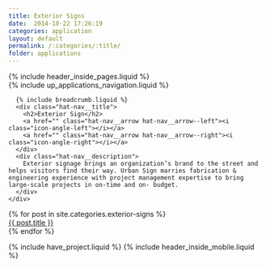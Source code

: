 ```yaml
---
title: Exterior Signs
date:  2014-10-22 17:26:19
categories: application
layout: default
permalink: /:categories/:title/
folder: applications
---
```

<div class="exterior">
  <div class="header-inside">
    {% include header_inside_pages.liquid %}
  </div>
  <div class="hat-nav">
    <div class="hat-nav__wrapper">
      {% include up_applications_navigation.liquid %}

      {% include breadcrumb.liquid %}
      <div class="hat-nav__title">
        <h2>Exterior Sign</h2>
        <a href="" class="hat-nav__arrow hat-nav__arrow--left"><i class="icon-angle-left"></i></a>
        <a href="" class="hat-nav__arrow hat-nav__arrow--right"><i class="icon-angle-right"></i></a>
      </div>
      <div class="hat-nav__description">
        Exterior signage brings an organization’s brand to the street and helps visitors find their way. Urban Sign marries fabrication & engineering experience with project management expertise to bring large-scale projects in on-time and on- budget.
      </div>
    </div>
  </div>
  {% for post in site.categories.exterior-signs %}
    <div>
      <a href="{{ post.url }}">{{ post.title }}</a>
    </div>
  {% endfor %}

 {% include have_project.liquid %}
 {% include header_inside_mobile.liquid %}
</div>
